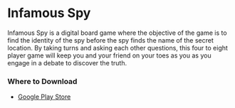 # Infamous Spy

Infamous Spy is a digital board game where the objective of the game is to find the identity of the spy before the spy finds the name of the secret location. By taking turns and asking each other questions, this four to eight player game will keep you and your friend on your toes as you as you engage in a debate to discover the truth.

### Where to Download
- [Google Play Store](https://play.google.com/store/apps/details?id=com.infamous.pigeons.infamousSpy)
